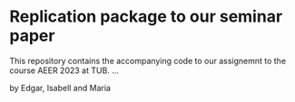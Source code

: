 # Replication package to our seminar paper 

This repository contains the accompanying code to our assignemnt to the course AEER 2023 at TUB. 
...


by 
Edgar, Isabell and Maria
